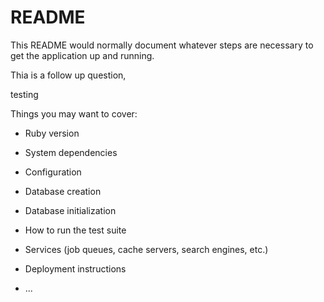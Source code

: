 # README

This README would normally document whatever steps are necessary to get the
application up and running.

Thia is a follow up question, 

testing

Things you may want to cover:

* Ruby version

* System dependencies

* Configuration

* Database creation

* Database initialization

* How to run the test suite

* Services (job queues, cache servers, search engines, etc.)

* Deployment instructions

* ...
